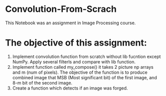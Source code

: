 # Convolution-From-Scrach

This Notebook was an assignment in Image Processing course. <br>

# The objective of this assignment:

1) Implement convolution function from scratch without lib fucntion except NumPy. Apply several filterls and compare with lib function.
2) Implement function called my_compose() it takes 2 picture np arrays and m (num of pixels). The objective of the function is to produce combined image that MSB (Most significant bit) of the first image, and 8-m bit of the second image.<br>
3) Create a function which detects if an image was forged. 
